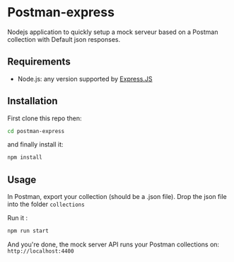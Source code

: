 # Postman-express

Nodejs application to quickly setup a mock serveur based on a Postman collection with Default json responses.

## Requirements

- Node.js: any version supported by [Express.JS](https://www.npmjs.com/package/express)

## Installation

First clone this repo then:

```bash
cd postman-express
```

and finally install it:

```bash
npm install
```

## Usage

In Postman, export your collection (should be a .json file).
Drop the json file into the folder `collections`

Run it :
```bash
npm run start
```

And you're done, the mock server API runs your Postman collections on: `http://localhost:4400`